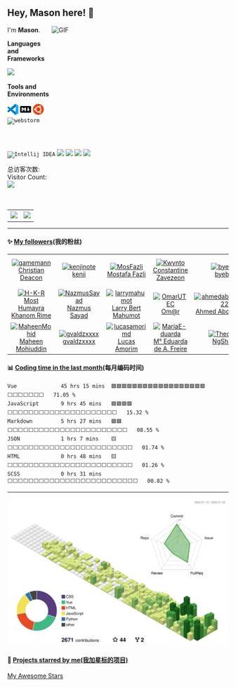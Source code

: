 ## Hey, Mason here! :wave:

<img align="right" alt="GIF" src="https://github.com/abhisheknaiidu/abhisheknaiidu/blob/master/code.gif?raw=true" width="403" height="280" title="Do what you like, and do it best!">

I'm **Mason**.

**Languages and Frameworks**

<img height="60" src="https://skillicons.dev/icons?i=git,vscode,vue,html,css,js,ts,scss,bootstrap,jquery,vite,nodejs,c&perline=10&theme=light" />

**Tools and Environments**


<code><img height="25" src="https://raw.githubusercontent.com/github/explore/80688e429a7d4ef2fca1e82350fe8e3517d3494d/topics/visual-studio-code/visual-studio-code.png" alt="VSCode" title="VSCode"></code>
<code><img height="25" src="https://raw.githubusercontent.com/github/explore/80688e429a7d4ef2fca1e82350fe8e3517d3494d/topics/markdown/markdown.png" alt="Markdown" title="MarkDown"></code>
<code><img height="25" src="https://raw.githubusercontent.com/github/explore/80688e429a7d4ef2fca1e82350fe8e3517d3494d/topics/ubuntu/ubuntu.png" alt="Ubuntu" title="Ubuntu"></code>
<code><img height="25" src="https://resources.jetbrains.com/storage/products/company/brand/logos/WebStorm_icon.png?_gl=1*10616q8*_ga*MTEwMzE4MDQwOS4xNjU0NzQ0NjIw*_ga_9J976DJZ68*MTY1NTA5NzcyOC4yLjEuMTY1NTA5ODE3Ni42MA..&_ga=2.237879491.294686240.1655097729-1103180409.1654744620" alt="webstorm"></code>
<code><img height="25" src="https://resources.jetbrains.com/storage/products/company/brand/logos/IntelliJ_IDEA_icon.svg?_ga=2.4263475.1689069645.1670084902-1103180409.1654744620&_gl=1*15627kg*_ga*MTEwMzE4MDQwOS4xNjU0NzQ0NjIw*_ga_9J976DJZ68*MTY3MDA4NDkwMS45LjEuMTY3MDA4NTAwMC4xNi4wLjA." alt="Intellij IDEA"></code>
<code><img height="25" src="https://resources.jetbrains.com/storage/products/company/brand/logos/jb_beam.svg?_ga=2.264831503.1689069645.1670084902-1103180409.1654744620&_gl=1*1pm73tt*_ga*MTEwMzE4MDQwOS4xNjU0NzQ0NjIw*_ga_9J976DJZ68*MTY3MDA4NDkwMS45LjEuMTY3MDA4NDk4NS4zMS4wLjA." ></code>
<code><img height="30" src="https://1.bp.blogspot.com/-LgTa-xDiknI/X4EflN56boI/AAAAAAAAPuk/24YyKnqiGkwRS9-_9suPKkfsAwO4wHYEgCLcBGAsYHQ/s0/image9.png" ></code>
<code><img height="25" src="https://upload.wikimedia.org/wikipedia/commons/thumb/5/5a/Vmware_workstation_16_icon.svg/180px-Vmware_workstation_16_icon.svg.png" ></code>
<code><img height="25" src="https://github.githubassets.com/images/modules/logos_page/GitHub-Mark.png"></code>

总访客次数:<br>
Visitor Count:<br>
<img src="https://profile-counter.glitch.me/mason369/count.svg"/>
<br></br>
<table style="width:100%;margin-top:30px" style="border:none">
  <tr style="border:none">
    <th style="border:none"><a href="https://github.com/mason369">
    <img  src="https://github-readme-stats-ouuan.vercel.app/api?username=mason369&theme=ligit&show_icons=true">
    </a></th>
    <th style="border:none"><a href="https://github.com/mason369">
    <img  src="https://github-readme-stats.vercel.app/api/top-langs/?username=mason369&layout=compact&langs_count=6&hide=smali" />
    </a></th>
  </tr>
</table>

---

#### :sparkles: [My followers](src/getTopFollowers.py)(我的粉丝)

<!--START_SECTION:top-followers-->
<table>
  <tr>
    <td align="center">
      <a href="https://github.com/gamemann">
        <img src="https://avatars2.githubusercontent.com/u/6509565" width="100px;" alt="gamemann"/>
      </a>
      <br />
      <a href="https://github.com/gamemann">Christian Deacon</a>
    </td>
    <td align="center">
      <a href="https://github.com/kenjinote">
        <img src="https://avatars2.githubusercontent.com/u/2605401" width="100px;" alt="kenjinote"/>
      </a>
      <br />
      <a href="https://github.com/kenjinote">kenji</a>
    </td>
    <td align="center">
      <a href="https://github.com/MosFazli">
        <img src="https://avatars2.githubusercontent.com/u/69136464" width="100px;" alt="MosFazli"/>
      </a>
      <br />
      <a href="https://github.com/MosFazli">Mostafa Fazli</a>
    </td>
    <td align="center">
      <a href="https://github.com/Kwynto">
        <img src="https://avatars2.githubusercontent.com/u/31433211" width="100px;" alt="Kwynto"/>
      </a>
      <br />
      <a href="https://github.com/Kwynto">Constantine Zavezeon</a>
    </td>
    <td align="center">
      <a href="https://github.com/byeblo">
        <img src="https://avatars2.githubusercontent.com/u/52915077" width="100px;" alt="byeblo"/>
      </a>
      <br />
      <a href="https://github.com/byeblo">byeblo</a>
    </td>
    <td align="center">
      <a href="https://github.com/AXG-coder">
        <img src="https://avatars2.githubusercontent.com/u/74980212" width="100px;" alt="AXG-coder"/>
      </a>
      <br />
      <a href="https://github.com/AXG-coder">Aziz falah</a>
    </td>
    <td align="center">
      <a href="https://github.com/kulikov-dev">
        <img src="https://avatars2.githubusercontent.com/u/40471760" width="100px;" alt="kulikov-dev"/>
      </a>
      <br />
      <a href="https://github.com/kulikov-dev">kulikov-dev</a>
    </td>
  </tr>
  <tr>
    <td align="center">
      <a href="https://github.com/H-K-R">
        <img src="https://avatars2.githubusercontent.com/u/69351423" width="100px;" alt="H-K-R"/>
      </a>
      <br />
      <a href="https://github.com/H-K-R">Most Humayra Khanom Rime</a>
    </td>
    <td align="center">
      <a href="https://github.com/NazmusSayad">
        <img src="https://avatars2.githubusercontent.com/u/87106526" width="100px;" alt="NazmusSayad"/>
      </a>
      <br />
      <a href="https://github.com/NazmusSayad">Nazmus Sayad</a>
    </td>
    <td align="center">
      <a href="https://github.com/larrymahumot">
        <img src="https://avatars2.githubusercontent.com/u/58719277" width="100px;" alt="larrymahumot"/>
      </a>
      <br />
      <a href="https://github.com/larrymahumot">Larry Bert Mahumot</a>
    </td>
    <td align="center">
      <a href="https://github.com/OmarUTEC">
        <img src="https://avatars2.githubusercontent.com/u/91240794" width="100px;" alt="OmarUTEC"/>
      </a>
      <br />
      <a href="https://github.com/OmarUTEC">Om@r</a>
    </td>
    <td align="center">
      <a href="https://github.com/ahmedabdelsalam22">
        <img src="https://avatars2.githubusercontent.com/u/75587814" width="100px;" alt="ahmedabdelsalam22"/>
      </a>
      <br />
      <a href="https://github.com/ahmedabdelsalam22">Ahmed Abd Elsalam</a>
    </td>
    <td align="center">
      <a href="https://github.com/sglkc">
        <img src="https://avatars2.githubusercontent.com/u/31957516" width="100px;" alt="sglkc"/>
      </a>
      <br />
      <a href="https://github.com/sglkc">Seya</a>
    </td>
    <td align="center">
      <a href="https://github.com/CarthikYes">
        <img src="https://avatars2.githubusercontent.com/u/104158790" width="100px;" alt="CarthikYes"/>
      </a>
      <br />
      <a href="https://github.com/CarthikYes">Karthik S ✔️</a>
    </td>
  </tr>
  <tr>
    <td align="center">
      <a href="https://github.com/MaheenMohid">
        <img src="https://avatars2.githubusercontent.com/u/117740011" width="100px;" alt="MaheenMohid"/>
      </a>
      <br />
      <a href="https://github.com/MaheenMohid">Maheen Mohiuddin</a>
    </td>
    <td align="center">
      <a href="https://github.com/gvaldzxxxx">
        <img src="https://avatars2.githubusercontent.com/u/122252402" width="100px;" alt="gvaldzxxxx"/>
      </a>
      <br />
      <a href="https://github.com/gvaldzxxxx">gvaldzxxxx</a>
    </td>
    <td align="center">
      <a href="https://github.com/lucasamorimd">
        <img src="https://avatars2.githubusercontent.com/u/23130494" width="100px;" alt="lucasamorimd"/>
      </a>
      <br />
      <a href="https://github.com/lucasamorimd">Lucas Amorim</a>
    </td>
    <td align="center">
      <a href="https://github.com/MariaE-duarda">
        <img src="https://avatars2.githubusercontent.com/u/95583989" width="100px;" alt="MariaE-duarda"/>
      </a>
      <br />
      <a href="https://github.com/MariaE-duarda">M° Eduarda de A. Freire</a>
    </td>
    <td align="center">
      <a href="https://github.com/Thecosy">
        <img src="https://avatars2.githubusercontent.com/u/87817554" width="100px;" alt="Thecosy"/>
      </a>
      <br />
      <a href="https://github.com/Thecosy">NgShow</a>
    </td>
    <td align="center">
      <a href="https://github.com/zhanghao5683934">
        <img src="https://avatars2.githubusercontent.com/u/77037525" width="100px;" alt="zhanghao5683934"/>
      </a>
      <br />
      <a href="https://github.com/zhanghao5683934">zhanghao5683934</a>
    </td>
    <td align="center">
      <a href="https://github.com/Tianscar">
        <img src="https://avatars2.githubusercontent.com/u/51444057" width="100px;" alt="Tianscar"/>
      </a>
      <br />
      <a href="https://github.com/Tianscar">碳酸天剑</a>
    </td>
  </tr>
</table>
<!--END_SECTION:top-followers-->

#### :bar_chart: [Coding time in the last month](https://github.com/muety/wakapi)(每月编码时间)

<!--START_SECTION:waka-->

```text
Vue              45 hrs 15 mins  🟩🟩🟩🟩🟩🟩🟩🟩🟩🟩🟩🟩🟩🟩🟩🟩🟩🟩⬜⬜⬜⬜⬜⬜⬜   71.05 %
JavaScript       9 hrs 45 mins   🟩🟩🟩🟩⬜⬜⬜⬜⬜⬜⬜⬜⬜⬜⬜⬜⬜⬜⬜⬜⬜⬜⬜⬜⬜   15.32 %
Markdown         5 hrs 27 mins   🟩🟩⬜⬜⬜⬜⬜⬜⬜⬜⬜⬜⬜⬜⬜⬜⬜⬜⬜⬜⬜⬜⬜⬜⬜   08.55 %
JSON             1 hrs 7 mins    🟨⬜⬜⬜⬜⬜⬜⬜⬜⬜⬜⬜⬜⬜⬜⬜⬜⬜⬜⬜⬜⬜⬜⬜⬜   01.74 %
HTML             0 hrs 48 mins   🟨⬜⬜⬜⬜⬜⬜⬜⬜⬜⬜⬜⬜⬜⬜⬜⬜⬜⬜⬜⬜⬜⬜⬜⬜   01.26 %
SCSS             0 hrs 31 mins   ⬜⬜⬜⬜⬜⬜⬜⬜⬜⬜⬜⬜⬜⬜⬜⬜⬜⬜⬜⬜⬜⬜⬜⬜⬜   00.82 %
```

<!--END_SECTION:waka-->
---

![](./profile-3d-contrib/profile-green-animate.svg)

#### :star2: [Projects starred by me(我加星标的项目)](https://github.com/maguowei/starred)

[My Awesome Stars](AWESOME-STARS.md)
